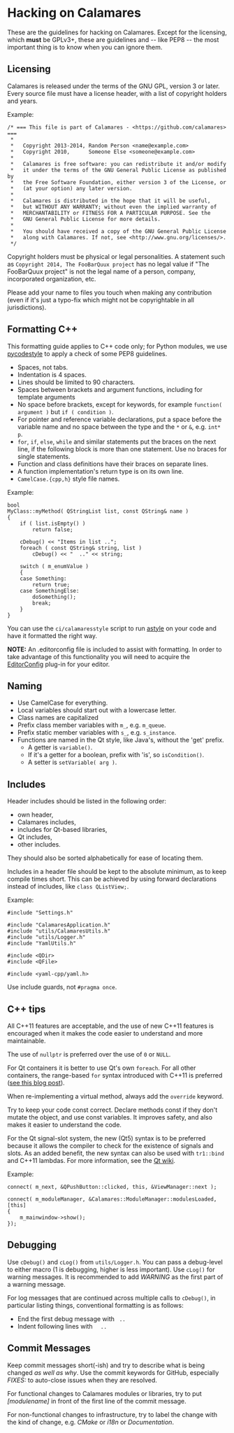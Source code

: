 Hacking on Calamares
====================

These are the guidelines for hacking on Calamares. Except for the licensing,
which **must** be GPLv3+, these are guidelines and -- like PEP8 -- the most
important thing is to know when you can ignore them.


Licensing
---------
Calamares is released under the terms of the GNU GPL, version 3 or later.
Every source file must have a license header, with a list of copyright holders and years.

Example:
```
/* === This file is part of Calamares - <https://github.com/calamares> ===
 *
 *   Copyright 2013-2014, Random Person <name@example.com>
 *   Copyright 2010,      Someone Else <someone@example.com>
 *
 *   Calamares is free software: you can redistribute it and/or modify
 *   it under the terms of the GNU General Public License as published by
 *   the Free Software Foundation, either version 3 of the License, or
 *   (at your option) any later version.
 *
 *   Calamares is distributed in the hope that it will be useful,
 *   but WITHOUT ANY WARRANTY; without even the implied warranty of
 *   MERCHANTABILITY or FITNESS FOR A PARTICULAR PURPOSE. See the
 *   GNU General Public License for more details.
 *
 *   You should have received a copy of the GNU General Public License
 *   along with Calamares. If not, see <http://www.gnu.org/licenses/>.
 */
```
Copyright holders must be physical or legal personalities. A statement such as
`Copyright 2014, The FooBarQuux project` has no legal value if "The FooBarQuux
project" is not the legal name of a person, company, incorporated
organization, etc.

Please add your name to files you touch when making any contribution (even if
it's just a typo-fix which might not be copyrightable in all jurisdictions).


Formatting C++
--------------
This formatting guide applies to C++ code only; for Python modules, we use
[pycodestyle](https://github.com/PyCQA/pycodestyle) to apply a check of
some PEP8 guidelines.

* Spaces, not tabs.
* Indentation is 4 spaces.
* Lines should be limited to 90 characters.
* Spaces between brackets and argument functions, including for template arguments
* No space before brackets, except for keywords, for example `function( argument )` but
  `if ( condition )`.
* For pointer and reference variable declarations, put a space before the variable name
  and no space between the type and the `*` or `&`, e.g. `int* p`.
* `for`, `if`, `else`, `while` and similar statements put the braces on the next line,
  if the following block is more than one statement. Use no braces for single statements.
* Function and class definitions have their braces on separate lines.
* A function implementation's return type is on its own line.
* `CamelCase.{cpp,h}` style file names.

Example:
```
bool
MyClass::myMethod( QStringList list, const QString& name )
{
    if ( list.isEmpty() )
        return false;

    cDebug() << "Items in list ..";
    foreach ( const QString& string, list )
        cDebug() << "  .." << string;

    switch ( m_enumValue )
    {
    case Something:
        return true;
    case SomethingElse:
        doSomething();
        break;
    }
}
```

You can use the `ci/calamaresstyle` script to run
[astyle](http://astyle.sf.net) on your code and have it formatted the right
way.

**NOTE:** An .editorconfig file is included to assist with formatting. In
order to take advantage of this functionality you will need to acquire the
[EditorConfig](http://editorconfig.org/#download) plug-in for your editor.


Naming
------
* Use CamelCase for everything.
* Local variables should start out with a lowercase letter.
* Class names are capitalized
* Prefix class member variables with `m_`, e.g. `m_queue`.
* Prefix static member variables with `s_`, e.g. `s_instance`.
* Functions are named in the Qt style, like Java's, without the 'get' prefix.
    * A getter is `variable()`.
    * If it's a getter for a boolean, prefix with 'is', so `isCondition()`.
    * A setter is `setVariable( arg )`.


Includes
--------
Header includes should be listed in the following order:

* own header,
* Calamares includes,
* includes for Qt-based libraries,
* Qt includes,
* other includes.

They should also be sorted alphabetically for ease of locating them.

Includes in a header file should be kept to the absolute minimum, as to keep
compile times short. This can be achieved by using forward declarations
instead of includes, like `class QListView;`.

Example:
```
#include "Settings.h"

#include "CalamaresApplication.h"
#include "utils/CalamaresUtils.h"
#include "utils/Logger.h"
#include "YamlUtils.h"

#include <QDir>
#include <QFile>

#include <yaml-cpp/yaml.h>
```

Use include guards, not `#pragma once`.


C++ tips
--------
All C++11 features are acceptable, and the use of new C++11 features is encouraged when
it makes the code easier to understand and more maintainable.

The use of `nullptr` is preferred over the use of `0` or `NULL`.

For Qt containers it is better to use Qt's own `foreach`. For all other containers, the
range-based `for` syntax introduced with C++11 is preferred ([see this blog post][1]).

When re-implementing a virtual method, always add the `override` keyword.

Try to keep your code const correct. Declare methods const if they don't mutate the
object, and use const variables. It improves safety, and also makes it easier to
understand the code.

For the Qt signal-slot system, the new (Qt5) syntax is to be preferred because it allows
the compiler to check for the existence of signals and slots. As an added benefit, the
new syntax can also be used with `tr1::bind` and C++11 lambdas. For more information, see
the [Qt wiki][2].

Example:
```
connect( m_next, &QPushButton::clicked, this, &ViewManager::next );

connect( m_moduleManager, &Calamares::ModuleManager::modulesLoaded, [this]
{
    m_mainwindow->show();
});
```

[1]: http://blog.qt.digia.com/blog/2011/05/26/cpp0x-in-qt/
[2]: http://qt-project.org/wiki/New_Signal_Slot_Syntax


Debugging
---------
Use `cDebug()` and `cLog()` from `utils/Logger.h`. You can pass a debug-level to
either macro (1 is debugging, higher is less important). Use `cLog()` for warning
messages. It is recommended to add *WARNING* as the first part of a warning
message.

For log messages that are continued across multiple calls to `cDebug()`,
in particular listing things, conventional formatting is as follows:
* End the first debug message with ` ..`
* Indent following lines with `  ..`


Commit Messages
---------------
Keep commit messages short(-ish) and try to describe what is being changed
*as well as why*. Use the commit keywords for GitHub, especially *FIXES:*
to auto-close issues when they are resolved.

For functional changes to Calamares modules or libraries, try to put
*[modulename]* in front of the first line of the commit message.

For non-functional changes to infrastructure, try to label the change
with the kind of change, e.g. *CMake* or *i18n* or *Documentation*.
